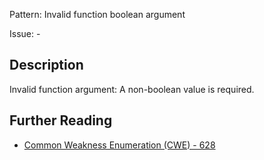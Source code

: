 Pattern: Invalid function boolean argument

Issue: -

## Description

Invalid function argument: A non-boolean value is required.

## Further Reading

* [Common Weakness Enumeration (CWE) - 628](https://cwe.mitre.org/data/definitions/628.html)